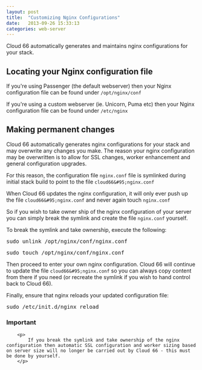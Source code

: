 ```yaml
---
layout: post
title:  "Customizing Nginx Configurations"
date:   2013-09-26 15:33:13
categories: web-server
---
```



<p class="lead">Cloud 66 automatically generates and maintains nginx configurations for your stack.</p>

## Locating your Nginx configuration file
If you're using Passenger (the default webserver) then your Nginx configuration file can be found under `/opt/nginx/conf`

If you're using a custom webserver (ie. Unicorn, Puma etc) then your Nginx configuration file can be found under `/etc/nginx`

## Making permanent changes
Cloud 66 automatically generates nginx configurations for your stack and may overwrite any changes you make.
The reason your nginx configuration may be overwritten is to allow for SSL changes, worker enhancement and general configuration upgrades.

For this reason, the configuration file `nginx.conf` file is symlinked during initial stack build to point to the file `cloud66&#95;nginx.conf`

When Cloud 66 updates the nginx configuration, it will only ever push up the file `cloud66&#95;nginx.conf` and never again touch `nginx.conf`

So if you wish to take owner ship of the nginx configuration of your server you can simply break the symlink and create the file `nginx.conf` yourself.

To break the symlink and take ownership, execute the following:

<p>
<kbd>sudo unlink /opt/nginx/conf/nginx.conf</kbd>
</p>
<p>
<kbd>sudo touch /opt/nginx/conf/nginx.conf</kbd>
</p>

Then proceed to enter your own nginx configuration. Cloud 66 will continue to update the file `cloud66&#95;nginx.conf` so you can always copy content from there if you need (or recreate the symlink if you wish to hand control back to Cloud 66).

Finally, ensure that nginx reloads your updated configuration file:

<p>
<kbd>sudo /etc/init.d/nginx reload</kbd>
</p>

<div class="notice">
		<h3>Important</h3>

		<p>
			If you break the symlink and take ownership of the nginx configuration then automatic SSL configuration and worker sizing based on server size will no longer be carried out by Cloud 66 - this must be done by yourself.
		</p>

</div>
